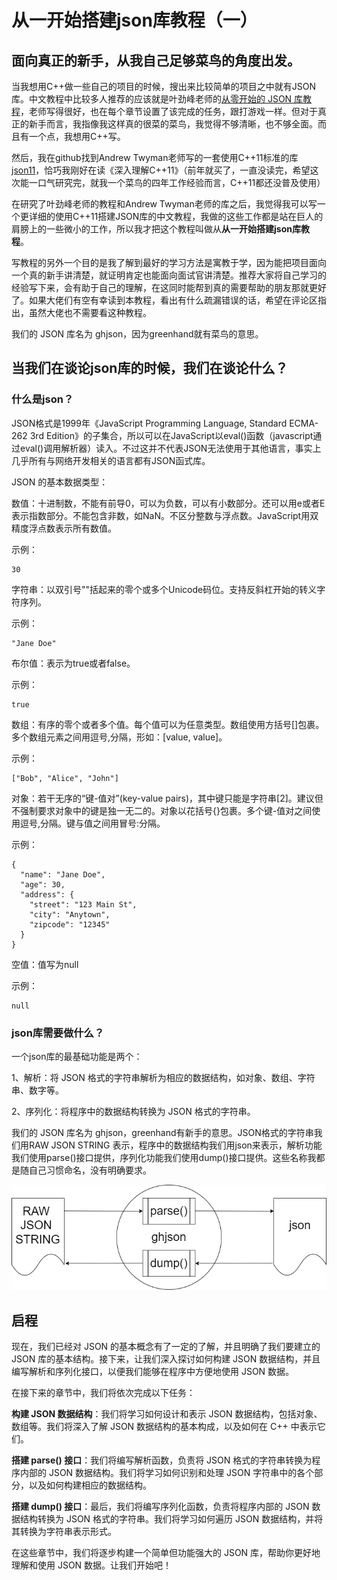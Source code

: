 # 从一开始搭建json库教程（一）

## 面向真正的新手，从我自己足够菜鸟的角度出发。

当我想用C++做一些自己的项目的时候，搜出来比较简单的项目之中就有JSON库。中文教程中比较多人推荐的应该就是叶劲峰老师的[从零开始的 JSON 库教程](https://zhuanlan.zhihu.com/p/22457315)，老师写得很好，也在每个章节设置了该完成的任务，跟打游戏一样。但对于真正的新手而言，我指像我这样真的很菜的菜鸟，我觉得不够清晰，也不够全面。而且有一个点，我想用C++写。

然后，我在github找到Andrew Twyman老师写的一套使用C++11标准的库[json11](https://github.com/dropbox/json11)，恰巧我刚好在读《深入理解C++11》（前年就买了，一直没读完，希望这次能一口气研究完，就我一个菜鸟的四年工作经验而言，C++11都还没普及使用）

在研究了叶劲峰老师的教程和Andrew Twyman老师的库之后，我觉得我可以写一个更详细的使用C++11搭建JSON库的中文教程，我做的这些工作都是站在巨人的肩膀上的一些微小的工作，所以我才把这个教程叫做从**从一开始搭建json库教程**。

写教程的另外一个目的是我了解到最好的学习方法是寓教于学，因为能把项目面向一个真的新手讲清楚，就证明肯定也能面向面试官讲清楚。推荐大家将自己学习的经验写下来，会有助于自己的理解，在这同时能帮到真的需要帮助的朋友那就更好了。如果大佬们有空有幸读到本教程，看出有什么疏漏错误的话，希望在评论区指出，虽然大佬也不需要看这种教程。

我们的 JSON 库名为 ghjson，因为greenhand就有菜鸟的意思。

## 当我们在谈论json库的时候，我们在谈论什么？

### 什么是json？

JSON格式是1999年《JavaScript Programming Language, Standard ECMA-262 3rd Edition》的子集合，所以可以在JavaScript以eval()函数（javascript通过eval()调用解析器）读入。不过这并不代表JSON无法使用于其他语言，事实上几乎所有与网络开发相关的语言都有JSON函式库。

JSON 的基本数据类型：

数值：十进制数，不能有前导0，可以为负数，可以有小数部分。还可以用e或者E表示指数部分。不能包含非数，如NaN。不区分整数与浮点数。JavaScript用双精度浮点数表示所有数值。

示例：
~~~
30
~~~
字符串：以双引号""括起来的零个或多个Unicode码位。支持反斜杠开始的转义字符序列。

示例：
~~~
"Jane Doe"
~~~
布尔值：表示为true或者false。

示例：
~~~
true
~~~
数组：有序的零个或者多个值。每个值可以为任意类型。数组使用方括号[]包裹。多个数组元素之间用逗号,分隔，形如：[value, value]。

示例：
~~~
["Bob", "Alice", "John"]
~~~
对象：若干无序的“键-值对”(key-value pairs)，其中键只能是字符串[2]。建议但不强制要求对象中的键是独一无二的。对象以花括号{}包裹。多个键-值对之间使用逗号,分隔。键与值之间用冒号:分隔。

示例：
~~~
{
  "name": "Jane Doe",
  "age": 30,
  "address": {
    "street": "123 Main St",
    "city": "Anytown",
    "zipcode": "12345"
  }
}
~~~
空值：值写为null

示例：
~~~
null
~~~

### json库需要做什么？

一个json库的最基础功能是两个：

1、解析：将 JSON 格式的字符串解析为相应的数据结构，如对象、数组、字符串、数字等。

2、序列化：将程序中的数据结构转换为 JSON 格式的字符串。

我们的 JSON 库名为 ghjson，greenhand有新手的意思。JSON格式的字符串我们用RAW JSON STRING 表示，程序中的数据结构我们用json来表示，解析功能我们使用parse()接口提供，序列化功能我们使用dump()接口提供。这些名称我都是随自己习惯命名，没有明确要求。

![DFD](pics/DataFlowDiagram.png)

## 启程

现在，我们已经对 JSON 的基本概念有了一定的了解，并且明确了我们要建立的 JSON 库的基本结构。接下来，让我们深入探讨如何构建 JSON 数据结构，并且编写解析和序列化接口，以便我们能够在程序中方便地使用 JSON 数据。

在接下来的章节中，我们将依次完成以下任务：

**构建 JSON 数据结构**：我们将学习如何设计和表示 JSON 数据结构，包括对象、数组等。我们将深入了解 JSON 数据结构的基本构成，以及如何在 C++ 中表示它们。

**搭建 parse() 接口**：我们将编写解析函数，负责将 JSON 格式的字符串转换为程序内部的 JSON 数据结构。我们将学习如何识别和处理 JSON 字符串中的各个部分，以及如何构建相应的数据结构。

**搭建 dump() 接口**：最后，我们将编写序列化函数，负责将程序内部的 JSON 数据结构转换为 JSON 格式的字符串。我们将学习如何遍历 JSON 数据结构，并将其转换为字符串表示形式。

在这些章节中，我们将逐步构建一个简单但功能强大的 JSON 库，帮助你更好地理解和使用 JSON 数据。让我们开始吧！